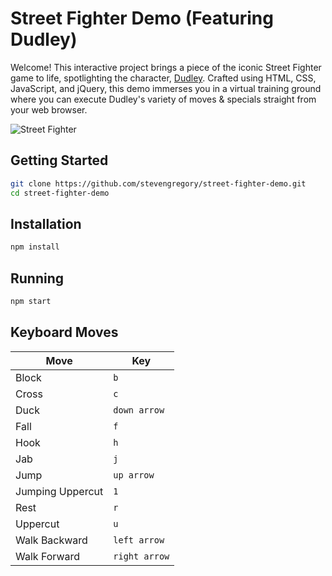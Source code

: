 # Street Fighter Demo (Featuring Dudley)

Welcome! This interactive project brings a piece of the iconic Street Fighter game to life, spotlighting the character, [Dudley](<https://en.wikipedia.org/wiki/Dudley_(Street_Fighter)>). Crafted using HTML, CSS, JavaScript, and jQuery, this demo immerses you in a virtual training ground where you can execute Dudley's variety of moves & specials straight from your web browser.

![Street Fighter](http://i.imgur.com/titqNDJ.png)

## Getting Started

```bash
git clone https://github.com/stevengregory/street-fighter-demo.git
cd street-fighter-demo
```

## Installation

```bash
npm install
```

## Running

```bash
npm start
```

## Keyboard Moves

| Move             | Key           |
| ---------------- | ------------- |
| Block            | `b`           |
| Cross            | `c`           |
| Duck             | `down arrow`  |
| Fall             | `f`           |
| Hook             | `h`           |
| Jab              | `j`           |
| Jump             | `up arrow`    |
| Jumping Uppercut | `1`           |
| Rest             | `r`           |
| Uppercut         | `u`           |
| Walk Backward    | `left arrow`  |
| Walk Forward     | `right arrow` |
